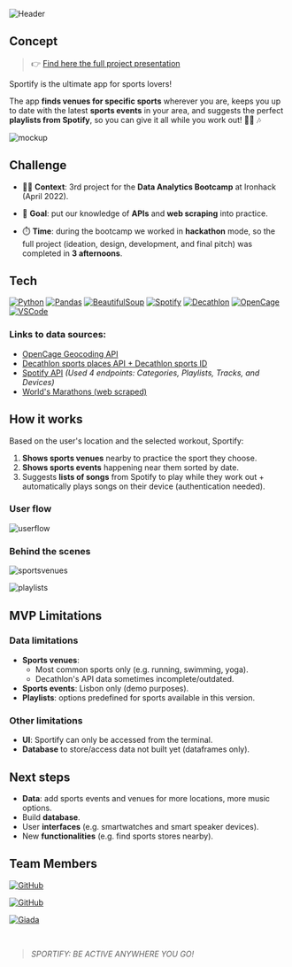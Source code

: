 ![Header](https://raw.githubusercontent.com/mgluengo/sportifyapp/master/images/header.png "Header")

## Concept

> :point_right: [Find here the full project presentation](https://speakerdeck.com/mgluengo/sportify-app)


Sportify is the ultimate app for sports lovers!  

The app **finds venues for specific sports** wherever you are, keeps you up to date with the latest **sports events** in your area, and suggests the perfect **playlists from Spotify**, so you can give it all while you work out! :running_woman: :notes:

![mockup](https://raw.githubusercontent.com/mgluengo/sportifyapp/master/images/mockup.png "Mockup")

## Challenge

- :woman_student: **Context**: 3rd project for the **Data Analytics Bootcamp** at Ironhack (April 2022). 

- :dart: **Goal**: put our knowledge of **APIs** and **web scraping** into practice. 

- :stopwatch: **Time**: during the bootcamp we worked in **hackathon** mode, so the full project (ideation, design, development, and final pitch) was completed in **3 afternoons**. 


## Tech
[![Python](https://img.shields.io/badge/Python-F7DF1E?style=for-the-badge&logo=python&logoColor=white&labelColor=101010)]()
[![Pandas](https://img.shields.io/badge/Pandas-3A1C66?style=for-the-badge&logo=pandas&logoColor=white&labelColor=101010)]()
[![BeautifulSoup](https://img.shields.io/badge/BeautifulSoup-232F3E?style=for-the-badge&logo=beautifoul-soup&logoColor=white&labelColor=101010)]()
[![Spotify](https://img.shields.io/badge/Spotify_API-3DDC84?style=for-the-badge&logo=spotify&logoColor=white&labelColor=101010)]()
[![Decathlon](https://img.shields.io/badge/Decathlon_API-14a1f0?style=for-the-badge&logo=decathlon&logoColor=white&labelColor=101010)]()
[![OpenCage](https://img.shields.io/badge/OpenCage_API-47A248?style=for-the-badge&logo=opencage&logoColor=white&labelColor=101010)]()
[![VSCode](https://img.shields.io/badge/VSCode-14a1f0?style=for-the-badge&logo=visualstudiocode&logoColor=white&labelColor=101010)]()

### Links to data sources:
- [OpenCage Geocoding API](https://opencagedata.com)
- [Decathlon sports places API + Decathlon sports ID](https://developers.decathlon.com/products/sport-places/docs)
- [Spotify API](https://developer.spotify.com/documentation/web-api/) *(Used 4 endpoints: Categories, Playlists, Tracks, and Devices)*
- [World's Marathons (web scraped)](https://worldsmarathons.com/)

## How it works

Based on the user's location and the selected workout, Sportify:
1. **Shows  sports venues** nearby to practice the sport they choose.
2. **Shows sports events** happening near them sorted by date.
3. Suggests **lists of songs** from Spotify to play while they work out + automatically plays songs on their device (authentication needed).

### User flow

![userflow](https://raw.githubusercontent.com/mgluengo/sportifyapp/master/images/userflow.png "Userflow")

### Behind the scenes

![sportsvenues](https://raw.githubusercontent.com/mgluengo/sportifyapp/master/images/sportsvenues.png "Venues")

![playlists](https://raw.githubusercontent.com/mgluengo/sportifyapp/master/images/sportsmusic.png "Playlist")

## MVP Limitations

### Data limitations
- **Sports venues**: 
  - Most common sports only (e.g. running, swimming, yoga).
  - Decathlon's API data sometimes incomplete/outdated.  
- **Sports events**: Lisbon only (demo purposes).
- **Playlists**: options predefined for sports available in this version.

### Other limitations
- **UI**: Sportify can only be accessed from the terminal.
- **Database** to store/access data not built yet (dataframes only). 

## Next steps
- **Data**: add sports events and venues for more locations, more music options.
- Build **database**.
- User **interfaces** (e.g. smartwatches and smart speaker devices).
- New **functionalities** (e.g. find sports stores nearby). 

## Team Members

[![GitHub](https://img.shields.io/badge/GitHub-asier3-F7DF1E?style=for-the-badge&logo=github&logoColor=white&labelColor=101010)](https://github.com/asier3)

[![GitHub](https://img.shields.io/badge/GitHub-mgluengo-F7DF1E?style=for-the-badge&logo=github&logoColor=white&labelColor=101010)](https://github.com/mgluengo)

[![Giada](https://img.shields.io/badge/Giada_Sartori-F7DF1E?style=for-the-badge&logo=&logoColor=white&labelColor=101010)]()

</br>

> *SPORTIFY: BE ACTIVE ANYWHERE YOU GO!*